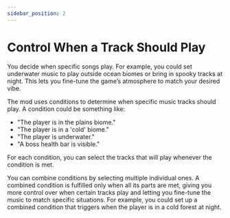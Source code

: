 ```yaml
---
sidebar_position: 2
---
```


# Control When a Track Should Play

You decide when specific songs play. For example, you could set underwater music to play outside ocean biomes or bring in spooky tracks at night. This lets you fine-tune the game’s atmosphere to match your desired vibe.

The mod uses conditions to determine when specific music tracks should play. A condition could be something like:
- "The player is in the plains biome."
- "The player is in a 'cold' biome."
- "The player is underwater."
- "A boss health bar is visible."

For each condition, you can select the tracks that will play whenever the condition is met.

You can combine conditions by selecting multiple individual ones. A combined condition is fulfilled only when all its parts are met, giving you more control over when certain tracks play and letting you fine-tune the music to match specific situations. For example, you could set up a combined condition that triggers when the player is in a cold forest at night.